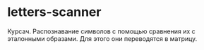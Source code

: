 # letters-scanner
Курсач. Распознавание символов с помощью сравнения их с эталонными образами. Для этого они переводятся в матрицу.
